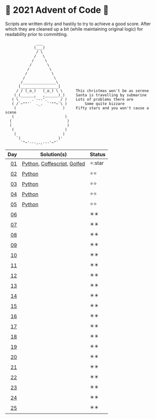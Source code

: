 # :christmas_tree: 2021 Advent of Code :christmas_tree:
Scripts are written dirty and hastily to try to achieve a good score.
After which they are cleaned up a bit (while maintaining original logic) for readability prior to committing.

```
              ___
             (___)
              / \
             /   \
            /     \
           /       \
          /         \
         /           \
        /             \
       /_______________\
      [_________________]
     / / (_o_)   (_o_) \ \      This christmas won't be as serene
    (_(______,   ,______)_)     Santa is travelling by submarine
   ( \      .`---'.      / )    Lots of problems there are
   ( /`~""'`  ._.  `'""~`\ )        Some quite bizzare
    (                     )     Fifty stars and you won't cause a scene
   (                       )
  (                         )
  (                         )
   (                       )
    (                     )
     `(                 )'
       `"~'---,.,---'~"`
```

| Day | Solution(s) | Status |
|--:|---|---|
| [01](https://adventofcode.com/2021/day/1) | [Python](day01/solution.py), [Coffescript](day01/solution.coffee), [Golfed](day01/solution_golf.py) | :star::star |
| [02](https://adventofcode.com/2021/day/2) | [Python](day02/solution.py) | :star::star: |
| [03](https://adventofcode.com/2021/day/3) | [Python](day03/solution.py) | :star::star: |
| [04](https://adventofcode.com/2021/day/4) | [Python](day04/solution.py) | :star::star: |
| [05](https://adventofcode.com/2021/day/5) | [Python](day05/solution.py) | :star::star: |
| [06](https://adventofcode.com/2021/day/6) |   | :eight_pointed_black_star::eight_pointed_black_star: |
| [07](https://adventofcode.com/2021/day/7) |   | :eight_pointed_black_star::eight_pointed_black_star: |
| [08](https://adventofcode.com/2021/day/8) |   | :eight_pointed_black_star::eight_pointed_black_star: |
| [09](https://adventofcode.com/2021/day/9) |   | :eight_pointed_black_star::eight_pointed_black_star: |
| [10](https://adventofcode.com/2021/day/10) |   | :eight_pointed_black_star::eight_pointed_black_star: |
| [11](https://adventofcode.com/2021/day/11) |   | :eight_pointed_black_star::eight_pointed_black_star: |
| [12](https://adventofcode.com/2021/day/12) |   | :eight_pointed_black_star::eight_pointed_black_star: |
| [13](https://adventofcode.com/2021/day/13) |   | :eight_pointed_black_star::eight_pointed_black_star: |
| [14](https://adventofcode.com/2021/day/14) |   | :eight_pointed_black_star::eight_pointed_black_star: |
| [15](https://adventofcode.com/2021/day/15) |   | :eight_pointed_black_star::eight_pointed_black_star: |
| [16](https://adventofcode.com/2021/day/16) |   | :eight_pointed_black_star::eight_pointed_black_star: |
| [17](https://adventofcode.com/2021/day/17) |   | :eight_pointed_black_star::eight_pointed_black_star: |
| [18](https://adventofcode.com/2021/day/18) |   | :eight_pointed_black_star::eight_pointed_black_star: |
| [19](https://adventofcode.com/2021/day/19) |   | :eight_pointed_black_star::eight_pointed_black_star: |
| [20](https://adventofcode.com/2021/day/20) |   | :eight_pointed_black_star::eight_pointed_black_star: |
| [21](https://adventofcode.com/2021/day/21) |   | :eight_pointed_black_star::eight_pointed_black_star: |
| [22](https://adventofcode.com/2021/day/22) |   | :eight_pointed_black_star::eight_pointed_black_star: |
| [23](https://adventofcode.com/2021/day/23) |   | :eight_pointed_black_star::eight_pointed_black_star: |
| [24](https://adventofcode.com/2021/day/24) |   | :eight_pointed_black_star::eight_pointed_black_star: |
| [25](https://adventofcode.com/2021/day/25) |   | :eight_pointed_black_star::eight_pointed_black_star: |
